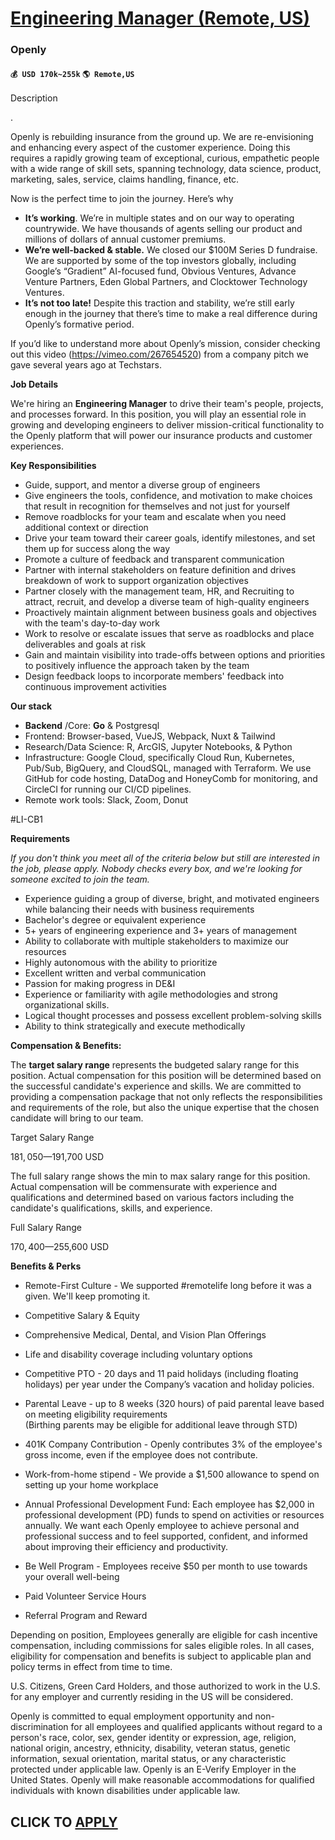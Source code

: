 # [Engineering Manager (Remote, US)](https://www.remotewlb.com/apply/engineering-manager-remote-us-84002)  
### Openly  
#### `💰 USD 170k~255k` `🌎 Remote,US`  

Description

.

Openly is rebuilding insurance from the ground up. We are re-envisioning and enhancing every aspect of the customer experience. Doing this requires a rapidly growing team of exceptional, curious, empathetic people with a wide range of skill sets, spanning technology, data science, product, marketing, sales, service, claims handling, finance, etc.

Now is the perfect time to join the journey. Here’s why

  *  **It’s working**. We’re in multiple states and on our way to operating countrywide. We have thousands of agents selling our product and millions of dollars of annual customer premiums.
  *  **We’re well-backed & stable.** We closed our $100M Series D fundraise. We are supported by some of the top investors globally, including Google’s “Gradient” AI-focused fund, Obvious Ventures, Advance Venture Partners, Eden Global Partners, and Clocktower Technology Ventures.
  *  **It’s not too late!** Despite this traction and stability, we’re still early enough in the journey that there’s time to make a real difference during Openly’s formative period.

If you’d like to understand more about Openly’s mission, consider checking out this video (https://vimeo.com/267654520) from a company pitch we gave several years ago at Techstars.

**Job Details**

We're hiring an **Engineering Manager** to drive their team's people, projects, and processes forward. In this position, you will play an essential role in growing and developing engineers to deliver mission-critical functionality to the Openly platform that will power our insurance products and customer experiences.

**Key Responsibilities**

  * Guide, support, and mentor a diverse group of engineers
  * Give engineers the tools, confidence, and motivation to make choices that result in recognition for themselves and not just for yourself
  * Remove roadblocks for your team and escalate when you need additional context or direction
  * Drive your team toward their career goals, identify milestones, and set them up for success along the way
  * Promote a culture of feedback and transparent communication
  * Partner with internal stakeholders on feature definition and drives breakdown of work to support organization objectives
  * Partner closely with the management team, HR, and Recruiting to attract, recruit, and develop a diverse team of high-quality engineers
  * Proactively maintain alignment between business goals and objectives with the team's day-to-day work
  * Work to resolve or escalate issues that serve as roadblocks and place deliverables and goals at risk
  * Gain and maintain visibility into trade-offs between options and priorities to positively influence the approach taken by the team
  * Design feedback loops to incorporate members' feedback into continuous improvement activities

 **Our stack**

  *  **Backend** /Core: **Go** & Postgresql
  * Frontend: Browser-based, VueJS, Webpack, Nuxt & Tailwind
  * Research/Data Science: R, ArcGIS, Jupyter Notebooks, & Python
  * Infrastructure: Google Cloud, specifically Cloud Run, Kubernetes, Pub/Sub, BigQuery, and CloudSQL, managed with Terraform. We use GitHub for code hosting, DataDog and HoneyComb for monitoring, and CircleCI for running our CI/CD pipelines.
  * Remote work tools: Slack, Zoom, Donut

#LI-CB1

 **Requirements**

 _If you don't think you meet all of the criteria below but still are interested in the job, please apply. Nobody checks every box, and we're looking for someone excited to join the team._

  * Experience guiding a group of diverse, bright, and motivated engineers while balancing their needs with business requirements
  * Bachelor's degree or equivalent experience
  * 5+ years of engineering experience and 3+ years of management
  * Ability to collaborate with multiple stakeholders to maximize our resources
  * Highly autonomous with the ability to prioritize
  * Excellent written and verbal communication
  * Passion for making progress in DE&I
  * Experience or familiarity with agile methodologies and strong organizational skills.
  * Logical thought processes and possess excellent problem-solving skills
  * Ability to think strategically and execute methodically

**Compensation & Benefits:**

The **target salary range** represents the budgeted salary range for this position. Actual compensation for this position will be determined based on the successful candidate's experience and skills. We are committed to providing a compensation package that not only reflects the responsibilities and requirements of the role, but also the unique expertise that the chosen candidate will bring to our team.

Target Salary Range

$181,050—$191,700 USD

The full salary range shows the min to max salary range for this position. Actual compensation will be commensurate with experience and qualifications and determined based on various factors including the candidate's qualifications, skills, and experience.

Full Salary Range

$170,400—$255,600 USD

**Benefits & Perks**

  * Remote-First Culture - We supported #remotelife long before it was a given. We'll keep promoting it.
  * Competitive Salary & Equity
  * Comprehensive Medical, Dental, and Vision Plan Offerings
  * Life and disability coverage including voluntary options
  * Competitive PTO - 20 days and 11 paid holidays (including floating holidays) per year under the Company’s vacation and holiday policies. 
  * Parental Leave - up to 8 weeks (320 hours) of paid parental leave based on meeting eligibility requirements  
(Birthing parents may be eligible for additional leave through STD)

  * 401K Company Contribution - Openly contributes 3% of the employee's gross income, even if the employee does not contribute.
  * Work-from-home stipend - We provide a $1,500 allowance to spend on setting up your home workplace
  * Annual Professional Development Fund: Each employee has $2,000 in professional development (PD) funds to spend on activities or resources annually. We want each Openly employee to achieve personal and professional success and to feel supported, confident, and informed about improving their efficiency and productivity.
  * Be Well Program - Employees receive $50 per month to use towards your overall well-being
  * Paid Volunteer Service Hours
  * Referral Program and Reward

Depending on position, Employees generally are eligible for cash incentive compensation, including commissions for sales eligible roles. In all cases, eligibility for compensation and benefits is subject to applicable plan and policy terms in effect from time to time.

U.S. Citizens, Green Card Holders, and those authorized to work in the U.S. for any employer and currently residing in the US will be considered.

Openly is committed to equal employment opportunity and non-discrimination for all employees and qualified applicants without regard to a person's race, color, sex, gender identity or expression, age, religion, national origin, ancestry, ethnicity, disability, veteran status, genetic information, sexual orientation, marital status, or any characteristic protected under applicable law. Openly is an E-Verify Employer in the United States. Openly will make reasonable accommodations for qualified individuals with known disabilities under applicable law.

  
## CLICK TO [APPLY](https://www.remotewlb.com/apply/engineering-manager-remote-us-84002)

